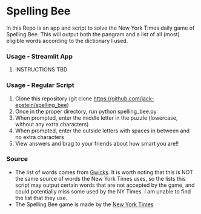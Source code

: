 # Spelling Bee
In this Repo is an app and script to solve the New York Times daily game of Spelling Bee. This will output both the pangram and a list of all (most) eligible words according to the dictionary I used.

### Usage - Streamlit App
1. INSTRUCTIONS TBD


### Usage - Regular Script
1. Clone this repository (git clone https://github.com/jack-epstein/spelling_bee)
2. Once in the proper directory, run python spelling_bee.py
3. When prompted, enter the middle letter in the puzzle (lowercase, without any extra characters)
4. When prompted, enter the outside letters with spaces in between and no extra characters
5. View answers and  brag to your friends about how smart you are!!

### Source
- The list of words comes from [Gwicks](http://www.gwicks.net/dictionaries.htm). It is worth noting that this is NOT the same source of words the New York Times uses, so the lists this script may output certain words that are not accepted by the game, and could potentially miss some used by the NY Times. I am unable to find the list that they use.
- The Spelling Bee game is made by the [New York Times](https://www.nytimes.com/)
